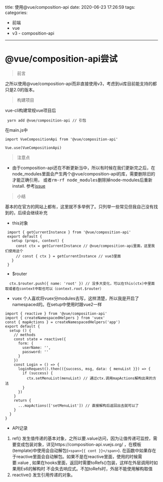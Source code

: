 title: 使用@vue/composition-api
date: 2020-06-23 17:26:59
tags:
categories:
 - 前端
 - vue
 - v3 - composition-api
---

# @vue/composition-api尝试

> 前言

<p>之所以使用@vue/composition-api而非直接使用v3，考虑到ui库目前能支持的都只是2.0的版本。</p>

> 构建项目

vue-cli构建常规vue项目后
``` 
 yarn add @vue/composition-api // 引包
```
在main.js中
``` 
import VueCompositionApi from '@vue/composition-api'

Vue.use(VueCompositionApi)
```

> 注意点

- 由于composition-api还在不断更新当中，所以有时候在我们更新完之后，在node_modules里面会产生两个@vue/composition-api的库，需要删除旧的才能正确引用，
或者<kbd>rm-rf node_modules</kbd>删除掉node-modules后重新 install. 参考[issue](https://github.com/vuejs/composition-api/issues/228)

> 小结

基本的在官方的网站上都有，这里就不多举例了。只列举一些常见但我自己没有找到的，后续会继续补充

- this对象
```
 import { getCurrentInstance } from '@vue/composition-api'
 export default {
   setup (props, context) {
     const ctx = getCurrentInstance // @vue/composition-api里面，这里我们使用这个
     // const { ctx } = getCurrentInstance // vue3里面
   }
 }
```

- $router
``` 
  ctx.$router.push({ name: 'root' }) // 没多大变化，可以在this(ctx)中里面取或者在context中取也可以（context.root.$router）
```
- vuex
个人喜欢将vuex分modules去写，这样清楚，所以我是开启了namespaced的。在setup中使用时跟vue2一样
```
import { reactive } from '@vue/composition-api'
import { createNamespacedHelpers } from 'vuex'
const { mapActions } = createNamespacedHelpers('app') 
export default {
  setup () {
    // methods
    const state = reactive({
      form: {
        userName: '',
        password: ''
      }
    })
    const Login = () => {
      loginRequest().then(({success, msg, data: { menuList }}) => {
        if (success) {
          ctx.setMenuList(menuList) // 通过ctx.调用mapActions解构出来的方法
        }
      })
    }
    return {
      ...mapActions(['setMenuList']) // 直接解构后返回出去就可以了
    }
  }
}
```

- API记录

1. ref() 发生值传递的基本对象，之所以要.value访问，因为让值传递可监控，需要变成包装对象，详见https://composition-api.vuejs.org/
，在模板(template)中使用会自动解包(`<span>{{ cont }}</span>`). 在函数中如果存在于reactive里面会自动解包。如果不是在reactive里面，使用的时候需要.value
, 如果在hooks里面，返回时需要toRefs()包装，这样在外层调用时如果用Es6的解构时 不会失去响应式。不加toRefs时，外层不能使用解构取值
2. reactive()  发生引用传递的对象。
